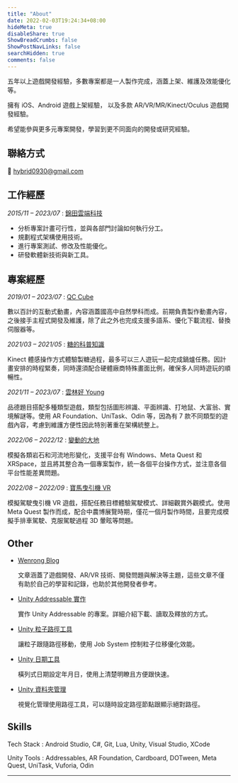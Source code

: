 ```yaml
---
title: "About"
date: 2022-02-03T19:24:34+08:00
hideMeta: true
disableShare: true
ShowBreadCrumbs: false
ShowPostNavLinks: false
searchHidden: true
comments: false
---
```

五年以上遊戲開發經驗，多數專案都是一人製作完成，涵蓋上架、維護及效能優化等。

擁有 iOS、Android 遊戲上架經驗， 以及多款 AR/VR/MR/Kinect/Oculus 遊戲開發經驗。

希望能參與更多元專案開發，學習到更不同面向的開發或研究經驗。

## 聯絡方式

📧 <hybrid0930@gmail.com>

## 工作經歷

*2015/11 – 2023/07*
: [錦田雲端科技](https://jt-qc.com/)

* 分析專案計畫可行性，並與各部門討論如何執行分工。
* 規劃程式架構使用技術。
* 進行專案測試、修改及性能優化。
* 研發軟體新技術與新工具。

## 專案經歷

*2019/01 – 2023/07*
: [QC Cube](/portfolios/jtqc/qccube)

數以百計的互動式動畫，內容涵蓋國高中自然學科而成。前期負責製作動畫內容，之後接手主程式開發及維護，除了此之外也完成支援多語系、優化下載流程、替換伺服器等。

*2021/03 – 2021/05*
: [糖的科普知識](/portfolios/jtqc/sugarfactory)

Kinect 體感操作方式體驗製糖過程，最多可以三人遊玩一起完成鍋爐任務。因計畫安排的時程緊奏，同時還須配合硬體廠商特殊畫面比例，確保多人同時遊玩的順暢性。

*2021/11 – 2023/07*
: [雲林好 Young](/portfolios/jtqc/yunlinyoung) 

品德題目搭配多種類型遊戲，類型包括圖形辨識、平面辨識、打地鼠、大富翁、實境解謎等。使用 AR Foundation、UniTask、Odin 等，因為有 7 款不同類型的遊戲內容，考慮到維護方便性因此特別著重在架構統整上。

*2022/06 – 2022/12*
: [變動的大地](/portfolios/jtqc/elegeoscience) 

模擬各類岩石和河流地形變化，支援平台有 Windows、Meta Quest 和 XRSpace，並且將其整合為一個專案製作，統一各個平台操作方式，並注意各個平台性能差異問題。

*2022/08 – 2022/09*
: [寶馬曳引機 VR](/portfolios/jtqc/tractorvr) 

模擬駕駛曳引機 VR 遊戲，搭配任務目標體驗駕駛模式、詳細觀賞外觀模式。使用 Meta Quest 製作而成，配合中農博展覽時期，僅花一個月製作時間，且要完成模擬手排車駕駛、克服駕駛過程 3D 暈眩等問題。

## Other

* [Wenrong Blog](/)

    ⽂章涵蓋了遊戲開發、AR/VR 技術、開發問題與解決等主題，這些⽂章不僅有助於⾃⼰的學習和記錄，也助於其他開發者參考。

* [Unity Addressable 實作](https://github.com/Wenrong274/Unity-Addressable)

    實作 Unity Addressable 的專案。詳細介紹下載、讀取及釋放的方式。

* [Unity 粒子路徑工具](https://github.com/Wenrong274/ParticleBezierPath)

    讓粒子跟隨路徑移動，使用 Job System 控制粒子位移優化效能。

* [Unity 日期工具](https://github.com/Wenrong274/Unity-Calendar)

    橫列式日期設定年月日，使用上清楚明瞭且方便跟快速。

* [Unity 資料夾管理](https://github.com/Wenrong274/FolderManager)

    視覺化管理使用路徑工具，可以隨時設定路徑節點跟顯示絕對路徑。

## Skills

Tech Stack
: Android Studio, C#, Git, Lua, Unity, Visual Studio, XCode

Unity Tools
: Addressables, AR Foundation, Cardboard, DOTween, Meta Quest, UniTask, Vuforia, Odin

---
